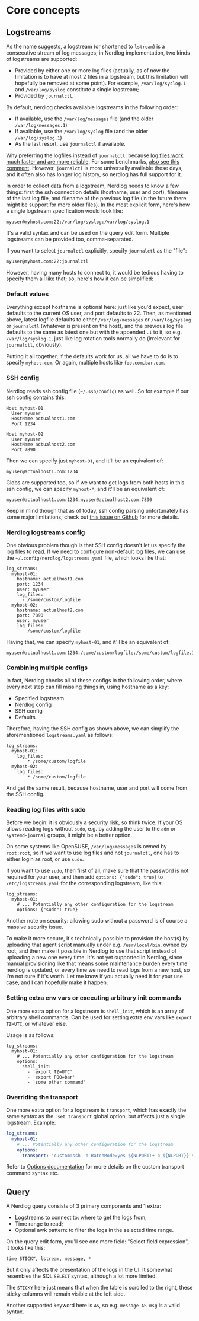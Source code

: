 # Core concepts

## Logstreams

As the name suggests, a logstream (or shortened to `lstream`) is a consecutive stream of log messages; in Nerdlog implementation, two kinds of logstreams are supported:

  * Provided by either one or more log files (actually, as of now the limitation is to have at most 2 files in a logstream, but this limitation will hopefully be removed at some point). For example, `/var/log/syslog.1` and `/var/log/syslog` constitute a single logstream;
  * Provided by `journalctl`.

By default, nerdlog checks available logstreams in the following order:

  * If available, use the `/var/log/messages` file (and the older `/var/log/messages.1`)
  * If available, use the `/var/log/syslog` file (and the older `/var/log/syslog.1`)
  * As the last resort, use `journalctl` if available.

Why preferring the logfiles instead of `journalctl`: because [log files work much faster and are more reliable](https://github.com/dimonomid/nerdlog/issues/7#issuecomment-2820521885). For some benchmarks, [also see this comment](https://github.com/dimonomid/nerdlog/issues/7#issuecomment-2823303380).  However, `journalctl` is more universally available these days, and it often also has longer log history, so nerdlog has full support for it.

In order to collect data from a logstream, Nerdlog needs to know a few things: first the ssh connection details (hostname, user and port), filename of the last log file, and filename of the previous log file (in the future there might be support for more older files). In the most explicit form, here's how a single logstream specification would look like:

```
myuser@myhost.com:22:/var/log/syslog:/var/log/syslog.1
```

It's a valid syntax and can be used on the query edit form. Multiple logstreams can be provided too, comma-separated.

If you want to select `journalctl` explicitly, specify `journalctl` as the "file":

```
myuser@myhost.com:22:journalctl
```

However, having many hosts to connect to, it would be tedious having to specify them all like that; so, here's how it can be simplified:

### Default values

Everything except hostname is optional here: just like you'd expect, user defaults to the current OS user, and port defaults to 22. Then, as mentioned above, latest logfile defaults to either `/var/log/messages` or `/var/log/syslog` or `journalctl` (whatever is present on the host), and the previous log file defaults to the same as latest one but with the appended `.1` to it, so e.g. `/var/log/syslog.1`, just like log rotation tools normally do (irrelevant for `journalctl`, obviously).

Putting it all together, if the defaults work for us, all we have to do is to specify `myhost.com`. Or again, multiple hosts like `foo.com,bar.com`.

### SSH config

Nerdlog reads ssh config file (`~/.ssh/config`) as well. So for example if our ssh config contains this:

```
Host myhost-01
  User myuser
  HostName actualhost1.com
  Port 1234

Host myhost-02
  User myuser
  HostName actualhost2.com
  Port 7890
```

Then we can specify just `myhost-01`, and it'll be an equivalent of:

```
myuser@actualhost1.com:1234
```

Globs are supported too, so if we want to get logs from both hosts in this ssh config, we can specify `myhost-*`, and it'll be an equivalent of:

```
myuser@actualhost1.com:1234,myuser@actualhost2.com:7890
```

Keep in mind though that as of today, ssh config parsing unfortunately has some major limitations; check out [this issue on Github](https://github.com/dimonomid/nerdlog/issues/12) for more details.

### Nerdlog logstreams config

One obvious problem though is that SSH config doesn't let us specify the log files to read. If we need to configure non-default log files, we can use the `~/.config/nerdlog/logstreams.yaml` file, which looks like that:

```
log_streams:
  myhost-01:
    hostname: actualhost1.com
    port: 1234
    user: myuser
    log_files:
      - /some/custom/logfile
  myhost-02:
    hostname: actualhost2.com
    port: 7890
    user: myuser
    log_files:
      - /some/custom/logfile
```

Having that, we can specify `myhost-01`, and it'll be an equivalent of:

```
myuser@actualhost1.com:1234:/some/custom/logfile:/some/custom/logfile.1
```

### Combining multiple configs

In fact, Nerdlog checks all of these configs in the following order, where every next step can fill missing things in, using hostname as a key:

  * Specified logstream
  * Nerdlog config
  * SSH config
  * Defaults

Therefore, having the SSH config as shown above, we can simplify the aforementioned `logstreams.yaml` as follows:

```
log_streams:
  myhost-01:
    log_files:
        * /some/custom/logfile
  myhost-02:
    log_files:
        * /some/custom/logfile
```

And get the same result, because hostname, user and port will come from the SSH config.

### Reading log files with sudo

Before we begin: it is obviously a security risk, so think twice. If your OS allows reading logs without `sudo`, e.g. by adding the user to the `adm` or `systemd-journal` groups, it might be a better option.

On some systems like OpenSUSE, `/var/log/messages` is owned by `root:root`, so if we want to use log files and not `journalctl`, one has to either login as root, or use `sudo`.

If you want to use `sudo`, then first of all, make sure that the password is not required for your user, and then add `options: {"sudo": true}` to `/etc/logstreams.yaml` for the corresponding logstream, like this:

```
log_streams:
  myhost-01:
    # ... Potentially any other configuration for the logstream
    options: {"sudo": true}
```

Another note on security: allowing sudo without a password is of course a massive security issue.

To make it more secure, it's technically possible to provision the host(s) by uploading that agent script manually under e.g. `/usr/local/bin`, owned by root, and then make it possible in Nerdlog to use that script instead of uploading a new one every time. It's not yet supported in Nerdlog, since manual provisioning like that means some maintenance burden every time nerdlog is updated, or every time we need to read logs from a new host, so I'm not sure if it's worth. Let me know if you actually need it for your use case, and I can hopefully make it happen.

### Setting extra env vars or executing arbitrary init commands

One more extra option for a logstream is `shell_init`, which is an array of arbitrary shell commands. Can be used for setting extra env vars like `export TZ=UTC`, or whatever else.

Usage is as follows:

```
log_streams:
  myhost-01:
    # ... Potentially any other configuration for the logstream
    options:
      shell_init:
        - 'export TZ=UTC'
        - 'export FOO=bar'
        - 'some other command'
```

### Overriding the transport

One more extra option for a logstream is `transport`, which has exactly the same syntax as the `:set transport` global option, but affects just a single logstream. Example:

```yaml
log_streams:
  myhost-01:
    # ... Potentially any other configuration for the logstream
    options:
      transport: 'custom:ssh -o BatchMode=yes ${NLPORT:+-p ${NLPORT}} ${NLUSER:+${NLUSER}@}${NLHOST} /bin/sh'
```

Refer to [Options documentation](./options.md) for more details on the custom transport command syntax etc.

## Query

A Nerdlog query consists of 3 primary components and 1 extra:

  * Logstreams to connect to: where to get the logs from;
  * Time range to read;
  * Optional awk pattern: to filter the logs in the selected time range.

On the query edit form, you'll see one more field: "Select field expression", it looks like this:

```
time STICKY, lstream, message, *
```

But it only affects the presentation of the logs in the UI. It somewhat resembles the SQL `SELECT` syntax, although a lot more limited.

The `STICKY` here just means that when the table is scrolled to the right, these sticky columns will remain visible at the left side.

Another supported keyword here is `AS`, so e.g. `message AS msg` is a valid syntax.

